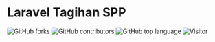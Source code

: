# Laravel Tagihan SPP

![GitHub forks](https://img.shields.io/github/forks/aspsptyd/tagihan-spp.svg) ![GitHub contributors](https://img.shields.io/github/contributors/aspsptyd/tagihan-spp.svg) ![GitHub top language](https://img.shields.io/github/languages/top/aspsptyd/tagihan-spp.svg) ![Visitor](https://visitor-badge.laobi.icu/badge?page_id=aspsptyd/tagihan-spp)
